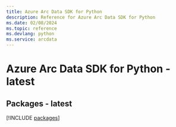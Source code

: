 ```yaml
---
title: Azure Arc Data SDK for Python
description: Reference for Azure Arc Data SDK for Python
ms.date: 02/08/2024
ms.topic: reference
ms.devlang: python
ms.service: arcdata
---
```

# Azure Arc Data SDK for Python - latest
## Packages - latest
[!INCLUDE [packages](arc-data-index.md)]